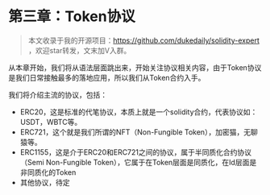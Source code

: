 # 第三章：Token协议

> 本文收录于我的开源项目：https://github.com/dukedaily/solidity-expert ，欢迎star转发，文末加V入群。

从本章开始，我们将从语法层面跳出来，开始关注协议相关内容，由于Token协议是我们日常接触最多的落地应用，所以我们从Token合约入手。

我们将介绍主流的协议，包括：

- ERC20，这是标准的代笔协议，本质上就是一个solidity合约，代表协议如：USDT，WBTC等。
- ERC721，这个就是我们所谓的NFT（Non-Fungible Token），加密猫，无聊猿等。
- ERC1155，这是介于ERC20和ERC721之间的协议，属于半同质化合约协议（Semi Non-Fungible Token），它属于在Token层面是同质化，在Id层面是非同质化的Token
- 其他协议，待定
